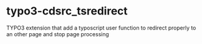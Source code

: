# typo3-cdsrc_tsredirect
TYPO3 extension that add a typoscript user function to redirect properly to an other page and stop page processing
